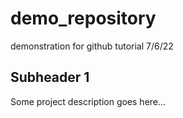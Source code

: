 # demo_repository
demonstration for github tutorial 7/6/22

## Subheader 1
Some project description goes here...
